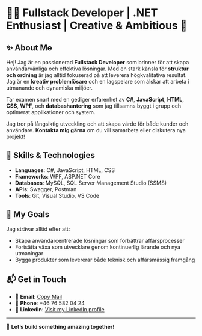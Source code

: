 # 👨‍💻 Fullstack Developer | .NET Enthusiast | Creative & Ambitious 🌟

## ✨ About Me
Hej! Jag är en passionerad **Fullstack Developer** som brinner för att skapa användarvänliga och effektiva lösningar. Med en stark känsla för **struktur och ordning** är jag alltid fokuserad på att leverera högkvalitativa resultat. Jag är en **kreativ problemlösare** och en lagspelare som älskar att arbeta i utmanande och dynamiska miljöer.

Tar examen snart med en gediger erfarenhet av **C#**, **JavaScript**, **HTML**, **CSS**, **WPF**, och **databashantering** som jag tillsamns byggt i grupp och optimerat applikationer och system.

Jag tror på långsiktig utveckling och att skapa värde för både kunder och användare. **Kontakta mig gärna** om du vill samarbeta eller diskutera nya projekt!

## 🔧 Skills & Technologies
- **Languages**: C#, JavaScript, HTML, CSS
- **Frameworks**: WPF, ASP.NET Core
- **Databases**: MySQL, SQL Server Management Studio (SSMS)
- **APIs**: Swagger, Postman
- **Tools**: Git, Visual Studio, VS Code

## 🌱 My Goals
Jag strävar alltid efter att:
- Skapa användarcentrerade lösningar som förbättrar affärsprocesser
- Fortsätta växa som utvecklare genom kontinuerlig lärande och nya utmaningar
- Bygga produkter som levererar både teknisk och affärsmässig framgång

## 📬 Get in Touch
- 📧 **Email**: [Copy Mail](mailto:Arjandogan@gmail.com)
- 📱 **Phone**: +46 76 582 04 24
- 🔗 **LinkedIn**: [Visit my LinkedIn profile](https://www.linkedin.com/in/rodi-d-762616191/)


---

💼 **Let’s build something amazing together!**

